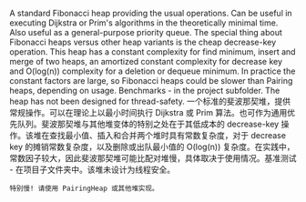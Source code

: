 A standard Fibonacci heap providing the usual operations. Can be useful in executing Dijkstra or Prim's algorithms in the theoretically minimal time. Also useful as a general-purpose priority queue. The special thing about Fibonacci heaps versus other heap variants is the cheap decrease-key operation. This heap has a constant complexity for find minimum, insert and merge of two heaps, an amortized constant complexity for decrease key and O(log(n)) complexity for a deletion or dequeue minimum. In practice the constant factors are large, so Fibonacci heaps could be slower than Pairing heaps, depending on usage. Benchmarks - in the project subfolder. The heap has not been designed for thread-safety.
一个标准的斐波那契堆，提供常规操作。可以在理论上以最小时间执行 Dijkstra 或 Prim 算法。也可作为通用优先队列。斐波那契堆与其他堆变体的特别之处在于其低成本的 decrease-key 操作。该堆在查找最小值、插入和合并两个堆时具有常数复杂度，对于 decrease key 的摊销常数复杂度，以及删除或出队最小值的 O(log(n)) 复杂度。在实践中，常数因子较大，因此斐波那契堆可能比配对堆慢，具体取决于使用情况。基准测试 - 在项目子文件夹中。该堆未设计为线程安全。

`特别慢! 请使用 PairingHeap 或其他堆实现。`
